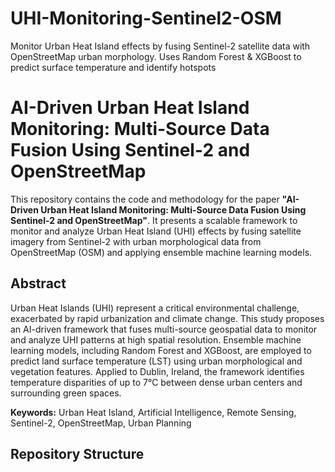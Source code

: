 # UHI-Monitoring-Sentinel2-OSM
Monitor Urban Heat Island effects by fusing Sentinel-2 satellite data with OpenStreetMap urban morphology. Uses Random Forest &amp; XGBoost to predict surface temperature and identify hotspots
# AI-Driven Urban Heat Island Monitoring: Multi-Source Data Fusion Using Sentinel-2 and OpenStreetMap


This repository contains the code and methodology for the paper **"AI-Driven Urban Heat Island Monitoring: Multi-Source Data Fusion Using Sentinel-2 and OpenStreetMap"**. It presents a scalable framework to monitor and analyze Urban Heat Island (UHI) effects by fusing satellite imagery from Sentinel-2 with urban morphological data from OpenStreetMap (OSM) and applying ensemble machine learning models.

## Abstract

Urban Heat Islands (UHI) represent a critical environmental challenge, exacerbated by rapid urbanization and climate change. This study proposes an AI-driven framework that fuses multi-source geospatial data to monitor and analyze UHI patterns at high spatial resolution. Ensemble machine learning models, including Random Forest and XGBoost, are employed to predict land surface temperature (LST) using urban morphological and vegetation features. Applied to Dublin, Ireland, the framework identifies temperature disparities of up to 7°C between dense urban centers and surrounding green spaces.

**Keywords:** Urban Heat Island, Artificial Intelligence, Remote Sensing, Sentinel-2, OpenStreetMap, Urban Planning

## Repository Structure
